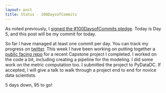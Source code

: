 ```yaml
---
layout: post
title: Status - 100DaysofCommits
---
```


As noted previously, I [signed the #100DaysofCommits pledge](http://www.nicoledonnelly.me/100DaysOfCommits/). Today is Day 5, and this post will be my commit for today.

So far I have managed at least one commit per day. You can track my progress on [twitter](https://twitter.com/NicoleADonnelly). This week I have been working on putting together a [public facing repo](https://github.com/nd1/DC_RestaurantViolationForecasting) for a recent Capstone project I completed. I worked on the code a bit, including creating a pipeline for the modeling. I did some work on the metric computation too. I submitted the project to PyDataDC. If accepted, I will give a talk to walk through a project end to end for novice data scientists.

5 days down, 95 to go!